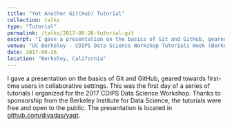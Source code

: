 ```yaml
---
title: "Yet Another Git(Hub) Tutorial"
collection: talks
type: "Tutorial"
permalink: /talks/2017-06-26-tutorial-git
excerpt: "I gave a presentation on the basics of Git and GitHub, geared towards first-time users in collaborative settings."
venue: "UC Berkeley - CDIPS Data Science Workshop Tutorials Week (Berkeley Institute for Data Science)"
date: 2017-06-26
location: "Berkeley, California"
---
```


I gave a presentation on the basics of Git and GitHub, geared towards first-time users in collaborative settings. This was the first day of a series of tutorials I organized for the 2017 CDIPS Data Science Workshop. Thanks to sponsorship from the Berkeley Institute for Data Science, the tutorials were free and open to the public. The presentation is located in [github.com/diyadas/yagt](https://github.com/diyadas/yagt).